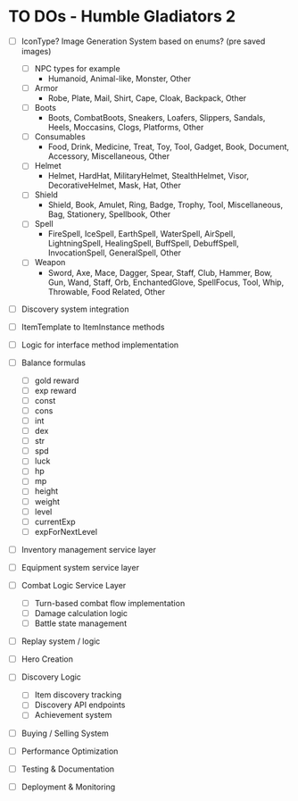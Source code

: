 # TO DOs - Humble Gladiators 2

- [ ] IconType? Image Generation System based on enums? (pre saved images)
    - [ ] NPC types for example
        - Humanoid, Animal-like, Monster, Other
    - [ ] Armor
        - Robe, Plate, Mail, Shirt, Cape, Cloak, Backpack, Other
    - [ ] Boots
        - Boots, CombatBoots, Sneakers, Loafers, Slippers, Sandals, Heels, Moccasins, Clogs, Platforms, Other
    - [ ] Consumables
        - Food, Drink, Medicine, Treat, Toy, Tool, Gadget, Book, Document, Accessory, Miscellaneous, Other
    - [ ] Helmet
        - Helmet, HardHat, MilitaryHelmet, StealthHelmet, Visor, DecorativeHelmet, Mask, Hat, Other
    - [ ] Shield
        - Shield, Book, Amulet, Ring, Badge, Trophy, Tool, Miscellaneous, Bag, Stationery, Spellbook, Other
    - [ ] Spell
        - FireSpell, IceSpell, EarthSpell, WaterSpell, AirSpell, LightningSpell, HealingSpell, BuffSpell, DebuffSpell,
          InvocationSpell, GeneralSpell, Other
    - [ ] Weapon
        - Sword, Axe, Mace, Dagger, Spear, Staff, Club, Hammer, Bow, Gun, Wand, Staff, Orb, EnchantedGlove, SpellFocus,
          Tool, Whip, Throwable, Food Related, Other
- [ ] Discovery system integration
- [ ] ItemTemplate to ItemInstance methods
- [ ] Logic for interface method implementation
- [ ] Balance formulas
    - [ ] gold reward
    - [ ] exp reward
    - [ ] const
    - [ ] cons
    - [ ] int
    - [ ] dex
    - [ ] str
    - [ ] spd
    - [ ] luck
    - [ ] hp
    - [ ] mp
    - [ ] height
    - [ ] weight
    - [ ] level
    - [ ] currentExp
    - [ ] expForNextLevel
- [ ] Inventory management service layer
- [ ] Equipment system service layer
- [ ] Combat Logic Service Layer
    - [ ] Turn-based combat flow implementation
    - [ ] Damage calculation logic
    - [ ] Battle state management
- [ ] Replay system / logic
- [ ] Hero Creation

- [ ] Discovery Logic
    - [ ] Item discovery tracking
    - [ ] Discovery API endpoints
    - [ ] Achievement system
- [ ] Buying / Selling System
- [ ] Performance Optimization
- [ ] Testing & Documentation
- [ ] Deployment & Monitoring

